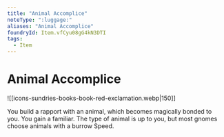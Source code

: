 ```yaml
---
title: "Animal Accomplice"
noteType: ":luggage:"
aliases: "Animal Accomplice"
foundryId: Item.vfCyu08gG4kN3DTI
tags:
  - Item
---
```


# Animal Accomplice
![[icons-sundries-books-book-red-exclamation.webp|150]]

You build a rapport with an animal, which becomes magically bonded to you. You gain a familiar. The type of animal is up to you, but most gnomes choose animals with a burrow Speed.
